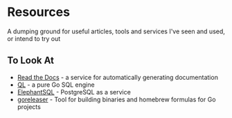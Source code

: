 # Resources
A dumping ground for useful articles, tools and services I've seen and used, or intend to try out

## To Look At

* [Read the Docs](https://readthedocs.org) - a service for automatically generating documentation
* [QL](http://godoc.org/github.com/cznic/ql) - a pure Go SQL engine
* [ElephantSQL](https://www.elephantsql.com/) - PostgreSQL as a service
* [goreleaser](https://github.com/goreleaser/goreleaser) - Tool for building binaries and homebrew formulas for Go projects
